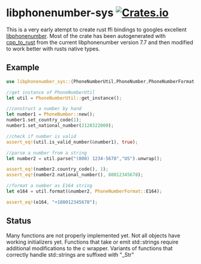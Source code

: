 # libphonenumber-sys [![Crates.io](https://img.shields.io/crates/v/libphonenumber-sys.svg)](https://crates.io/crates/libphonenumber-sys) #

This is a very early atempt to create rust ffi bindings to googles excellent <a href="">libphonenumber</a>. Most of the crate has been autogenerated with <a href="https://github.com/rust-qt/cpp_to_rust">cpp_to_rust</a> from the current libphonenumber version 7.7 and then modified to work better with rusts native types.

## Example ##
```rust
use libphonenumber_sys::{PhoneNumberUtil,PhoneNumber,PhoneNumberFormat,PhoneNumberUtilError};

//get instance of PhoneNumberUtil
let util = PhoneNumberUtil::get_instance();

//construct a number by hand
let number1 = PhoneNumber::new();
number1.set_country_code(1);
number1.set_national_number(2128322000);

//check if number is valid
assert_eq!(util.is_valid_number(&number1), true);

//parse a number from a string
let number2 = util.parse("(800) 1234-5678","US").unwrap();

assert_eq!(number2.country_code(), 1);
assert_eq!(number2.national_number(), 80012345678);

//format a number as E164 string
let e164 = util.format(&number2, PhoneNumberFormat::E164);

assert_eq!(e164, "+180012345678");
```

## Status ##
Many functions are not properly implemented yet. Not all objects have working initializers yet. Functions that take or emit std::strings require additional modifications to the c wrapper. Variants of functions that correctly handle std::strings are suffixed with "_Str"
